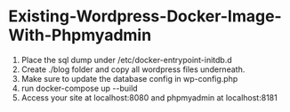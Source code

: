 # Existing-Wordpress-Docker-Image-With-Phpmyadmin

1. Place the sql dump under /etc/docker-entrypoint-initdb.d
2. Create ./blog folder and copy all wordpress files underneath.
3. Make sure to update the database config in wp-config.php
4. run docker-compose up --build
5. Access your site at localhost:8080 and phpmyadmin at localhost:8181
